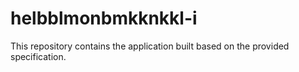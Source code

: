 # helbblmonbmkknkkl-i

This repository contains the application built based on the provided specification.